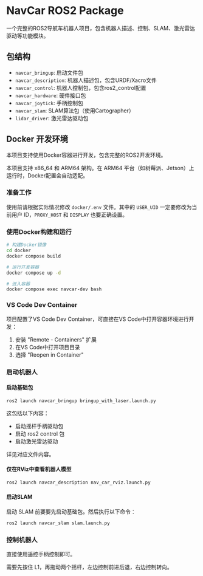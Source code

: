 # NavCar ROS2 Package

一个完整的ROS2导航车机器人项目，包含机器人描述、控制、SLAM、激光雷达驱动等功能模块。

## 包结构

- `navcar_bringup`: 启动文件包
- `navcar_description`: 机器人描述包，包含URDF/Xacro文件
- `navcar_control`: 机器人控制包，包含ros2_control配置
- `navcar_hardware`: 硬件接口包
- `navcar_joytick`: 手柄控制包
- `navcar_slam`: SLAM算法包（使用Cartographer）
- `lidar_driver`: 激光雷达驱动包

## Docker 开发环境

本项目支持使用Docker容器进行开发，包含完整的ROS2开发环境。

本项目支持 x86_64 和 ARM64 架构。在 ARM64 平台（如树莓派、Jetson）上运行时，Docker配置会自动适配。

### 准备工作

使用前请根据实际情况修改 `docker/.env` 文件。其中的 `USER_UID` 一定要修改为当前用户 ID，`PROXY_HOST` 和 `DISPLAY` 也要正确设置。

### 使用Docker构建和运行

```bash
# 构建Docker镜像
cd docker
docker compose build

# 运行开发容器
docker compose up -d

# 进入容器
docker compose exec navcar-dev bash
```

### VS Code Dev Container

项目配置了VS Code Dev Container，可直接在VS Code中打开容器环境进行开发：

1. 安装 "Remote - Containers" 扩展
2. 在VS Code中打开项目目录
3. 选择 "Reopen in Container"

### 启动机器人

#### 启动基础包

```bash
ros2 launch navcar_bringup bringup_with_laser.launch.py
```

这包括以下内容：

- 启动摇杆手柄驱动包
- 启动 ros2 control 包
- 启动激光雷达驱动

详见对应文件内容。

#### 仅在RViz中查看机器人模型

```bash
ros2 launch navcar_description nav_car_rviz.launch.py
```

#### 启动SLAM

启动 SLAM 前要要先启动基础包。然后执行以下命令：

```bash
ros2 launch navcar_slam slam.launch.py
```

### 控制机器人

直接使用遥控手柄控制即可。

需要先按住 L1，再拖动两个摇杆，左边控制前进后退，右边控制转向。
